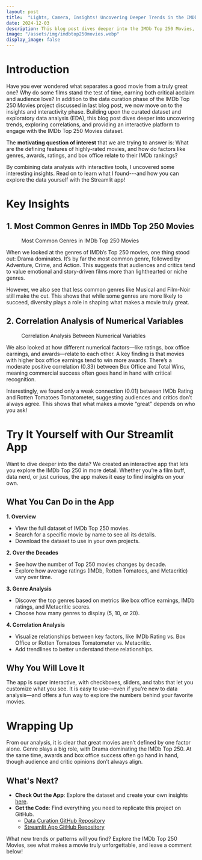 ```yaml
---
layout: post
title:  "Lights, Camera, Insights! Uncovering Deeper Trends in the IMDb Top 250 Movies"
date: 2024-12-03
description: This blog post dives deeper into the IMDb Top 250 Movies, uncovering trends and correlations between genres, awards, ratings, and box office through data-driven analysis and interactive visualizations. Explore the defining features of highly-rated movies and gain fresh perspectives on cinematic excellence!
image: "/assets/img/imdbtop250movies.webp"
display_image: false
---
```

# Introduction

Have you ever wondered what separates a good movie from a truly great one? Why do some films stand the test of time, earning both critical acclaim and audience love? In addition to the data curation phase of the IMDb Top 250 Movies project discussed in last blog post, we now move on to the insights and interactivity phase. Building upon the curated dataset and exploratory data analysis (EDA), this blog post dives deeper into uncovering trends, exploring correlations, and providing an interactive platform to engage with the IMDb Top 250 Movies dataset.

The **motivating question of interest** that we are trying to answer is:
What are the defining features of highly-rated movies, and how do factors like genres, awards, ratings, and box office relate to their IMDb rankings?

By combining data analysis with interactive tools, I uncovered some interesting insights. Read on to learn what I found---and how you can explore the data yourself with the Streamlit app!

# Key Insights

## 1. Most Common Genres in IMDb Top 250 Movies

<figure>
    <img src="{{site.url}}/{{site.baseurl}}/assets/img/Most Common Genres in IMDb Top 250 Movies.png" alt=""> 
    <figcaption>Most Common Genres in IMDb Top 250 Movies</figcaption>
</figure>

When we looked at the genres of IMDb’s Top 250 movies, one thing stood out: Drama dominates. It’s by far the most common genre, followed by Adventure, Crime, and Action. This suggests that audiences and critics tend to value emotional and story-driven films more than lighthearted or niche genres.

However, we also see that less common genres like Musical and Film-Noir still make the cut. This shows that while some genres are more likely to succeed, diversity plays a role in shaping what makes a movie truly great.

## 2. Correlation Analysis of Numerical Variables

<figure>
    <img src="{{site.url}}/{{site.baseurl}}/assets/img/Correlation Analysis Between Numerical Variables.png" alt=""> 
    <figcaption>Correlation Analysis Between Numerical Variables</figcaption>
</figure>

We also looked at how different numerical factors—like ratings, box office earnings, and awards—relate to each other. A key finding is that movies with higher box office earnings tend to win more awards. There’s a moderate positive correlation (0.33) between Box Office and Total Wins, meaning commercial success often goes hand in hand with critical recognition.

Interestingly, we found only a weak connection (0.01) between IMDb Rating and Rotten Tomatoes Tomatometer, suggesting audiences and critics don’t always agree. This shows that what makes a movie “great” depends on who you ask!

# Try It Yourself with Our Streamlit App

Want to dive deeper into the data? We created an interactive app that lets you explore the IMDb Top 250 in more detail. Whether you’re a film buff, data nerd, or just curious, the app makes it easy to find insights on your own.

## What You Can Do in the App

**1. Overview**
- View the full dataset of IMDb Top 250 movies.
- Search for a specific movie by name to see all its details.
- Download the dataset to use in your own projects.

**2. Over the Decades**
- See how the number of Top 250 movies changes by decade.
- Explore how average ratings (IMDb, Rotten Tomatoes, and Metacritic) vary over time.

**3. Genre Analysis**
- Discover the top genres based on metrics like box office earnings, IMDb ratings, and Metacritic scores.
- Choose how many genres to display (5, 10, or 20).

**4. Correlation Analysis**
- Visualize relationships between key factors, like IMDb Rating vs. Box Office or Rotten Tomatoes Tomatometer vs. Metacritic.
- Add trendlines to better understand these relationships.

## Why You Will Love It

The app is super interactive, with checkboxes, sliders, and tabs that let you customize what you see. It is easy to use—even if you’re new to data analysis—and offers a fun way to explore the numbers behind your favorite movies.

# Wrapping Up

From our analysis, it is clear that great movies aren’t defined by one factor alone. Genre plays a big role, with Drama dominating the IMDb Top 250. At the same time, awards and box office success often go hand in hand, though audience and critic opinions don’t always align.

## What's Next?

- **Check Out the App**: Explore the dataset and create your own insights [here](https://imdbtop250movies.streamlit.app/genre-analysis).
- **Get the Code**: Find everything you need to replicate this project on GitHub.
    - [Data Curation GitHub Repository](https://github.com/KetherineWang/post-2-data-curation.git)
    - [Streamlit App GitHub Repository](https://github.com/KetherineWang/post-3-insights-and-interactivity.git)

What new trends or patterns will you find? Explore the IMDb Top 250 Movies, see what makes a movie truly unforgettable, and leave a comment below!